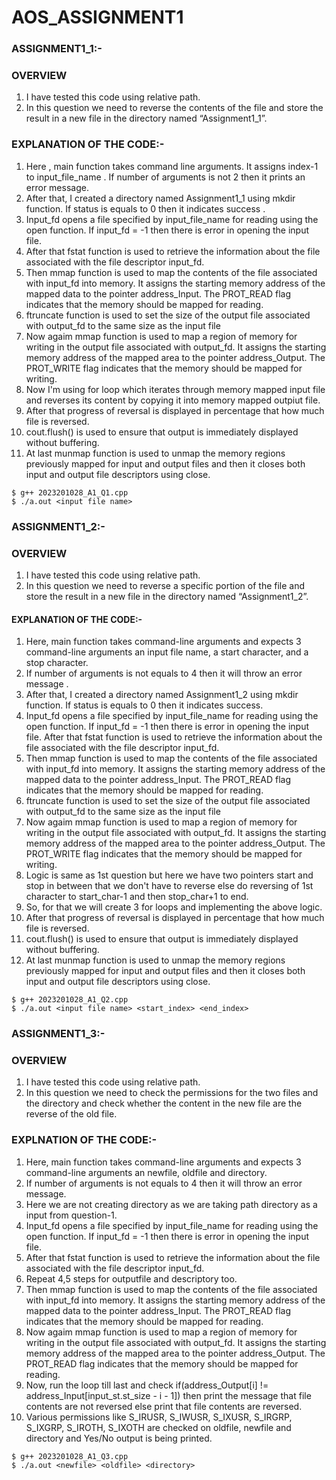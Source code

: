 # AOS_ASSIGNMENT1

### ASSIGNMENT1_1:- 
### OVERVIEW
1. I have tested this code using relative path.
2. In this question we need to reverse the contents of the file and store the result in a new file in the directory named “Assignment1_1”.

### EXPLANATION OF THE CODE:- 
1. Here , main function takes command line arguments. It assigns index-1 to input_file_name . If number of arguments is not 2 then it prints an error message.
2. After that, I created a directory named Assignment1_1 using mkdir function. If status is equals to 0 then it indicates success .
3. Input_fd opens a file specified by input_file_name for reading using the open function. If input_fd = -1 then there is error in opening the input file.
4. After that fstat function is used to retrieve the information about the file associated with the file descriptor input_fd.
5. Then mmap function is used to map the contents of the file associated with input_fd into memory. It assigns the starting memory address of the mapped data to the pointer address_Input. The PROT_READ flag indicates that the memory should be mapped for reading. 
6. ftruncate function is used to set the size of the output file associated with output_fd to the same size as the input file
7. Now agaim mmap function is used to map a region of memory for writing in the output file associated with output_fd. It assigns the starting memory address of the mapped area to the pointer address_Output. The PROT_WRITE flag indicates that the memory should be mapped for writing. 
8. Now I'm using for loop which iterates through memory mapped input file and reverses its content by copying it into memory mapped outpiut file.
9. After that progress of reversal is displayed in percentage that how much file is reversed.
10. cout.flush() is used to ensure that output is immediately displayed without buffering.
11. At last munmap function is used to unmap the memory regions previously mapped for input and output files and then it closes both input and output file descriptors using close.

```
$ g++ 2023201028_A1_Q1.cpp
$ ./a.out <input file name>
```

### ASSIGNMENT1_2:-
### OVERVIEW
1. I have tested this code using relative path.
2. In this question we need to reverse a specific portion of the file and store the result in a new file in the directory named “Assignment1_2”.

#### EXPLANATION OF THE CODE:-
1. Here, main function takes command-line arguments and expects 3 command-line arguments an input file name, a start character, and a stop character.
2. If number of arguments is not equals to 4 then it will throw an error message .
3. After that, I created a directory named Assignment1_2 using mkdir function. If status is equals to 0 then it indicates success.
4. Input_fd opens a file specified by input_file_name for reading using the open function. If input_fd = -1 then there is error in opening the input file. After that fstat function is used to retrieve the information about the file associated with the file descriptor input_fd.
5. Then mmap function is used to map the contents of the file associated with input_fd into memory. It assigns the starting memory address of the mapped data to the pointer address_Input. The PROT_READ flag indicates that the memory should be mapped for reading.
6. ftruncate function is used to set the size of the output file associated with output_fd to the same size as the input file
7. Now agaim mmap function is used to map a region of memory for writing in the output file associated with output_fd. It assigns the starting memory address of the mapped area to the pointer address_Output. The PROT_WRITE flag indicates that the memory should be mapped for writing.
8. Logic is same as 1st question but here we have two pointers start and stop in between that we don't have to reverse else do reversing of 1st character to start_char-1 and then stop_char+1 to end.
9. So, for that we will create 3 for loops and implementing the above logic.
10. After that progress of reversal is displayed in percentage that how much file is reversed.
10. cout.flush() is used to ensure that output is immediately displayed without buffering.
11. At last munmap function is used to unmap the memory regions previously mapped for input and output files and then it closes both input and output file descriptors using close.

```
$ g++ 2023201028_A1_Q2.cpp
$ ./a.out <input file name> <start_index> <end_index>
```

### ASSIGNMENT1_3:-
### OVERVIEW
1. I have tested this code using relative path.
2. In this question we need to check the permissions for the two files and the directory and check whether the content in the new file are the reverse of the old file.

### EXPLNATION OF THE CODE:-
1. Here, main function takes command-line arguments and expects 3 command-line arguments an newfile, oldfile and directory.
2. If number of arguments is not equals to 4 then it will throw an error message.
3. Here we are not creating directory as we are taking path directory as a input from question-1.
4. Input_fd opens a file specified by input_file_name for reading using the open function. If input_fd = -1 then there is error in opening the input file.
5. After that fstat function is used to retrieve the information about the file associated with the file descriptor input_fd.
6. Repeat 4,5 steps for outputfile and descriptory too.
7. Then mmap function is used to map the contents of the file associated with input_fd into memory. It assigns the starting memory address of the mapped data to the pointer address_Input. The PROT_READ flag indicates that the memory should be mapped for reading.
8. Now agaim mmap function is used to map a region of memory for writing in the output file associated with output_fd. It assigns the starting memory address of the mapped area to the pointer address_Output. The PROT_READ flag indicates that the memory should be mapped for reading.
9. Now, run the loop till last and check if(address_Output[i] != address_Input[input_st.st_size - i - 1]) then print the message that file contents are not reversed else print that file contents are reversed.
10. Various permissions like S_IRUSR, S_IWUSR, S_IXUSR, S_IRGRP, S_IXGRP, S_IROTH, S_IXOTH are checked on oldfile, newfile and directory and Yes/No output is being printed.

```
$ g++ 2023201028_A1_Q3.cpp
$ ./a.out <newfile> <oldfile> <directory>
```


